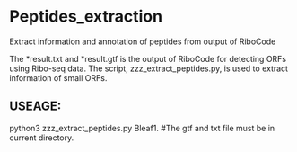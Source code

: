 # Peptides_extraction
Extract information and annotation of peptides from output of RiboCode

The *result.txt and *result.gtf is the output of RiboCode for detecting ORFs using Ribo-seq data. The script, zzz_extract_peptides.py, is used to extract information of small ORFs.
## USEAGE:
python3 zzz_extract_peptides.py Bleaf1.
#The gtf and txt file must be in current directory.
